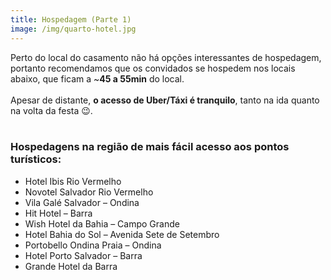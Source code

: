 ```yaml
---
title: Hospedagem (Parte 1)
image: /img/quarto-hotel.jpg
---
```


Perto do local do casamento não há opções interessantes de hospedagem, portanto recomendamos que os convidados se hospedem nos locais abaixo, que ficam a ~**45 a 55min** do local.
<br>
<br>
Apesar de distante, **o acesso de Uber/Táxi é tranquilo**, tanto na ida quanto na volta da festa 😉.
<br>
<br>

### **Hospedagens na região de mais fácil acesso aos pontos turísticos:**

- Hotel Ibis Rio Vermelho
- Novotel Salvador Rio Vermelho
- Vila Galé Salvador – Ondina
- Hit Hotel – Barra
- Wish Hotel da Bahia – Campo Grande
- Hotel Bahia do Sol – Avenida Sete de Setembro
- Portobello Ondina Praia – Ondina
- Hotel Porto Salvador – Barra
- Grande Hotel da Barra
